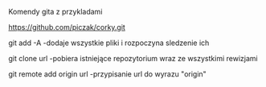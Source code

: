 Komendy gita z przykladami

https://github.com/piczak/corky.git

git add -A  			-dodaje wszystkie pliki i rozpoczyna sledzenie ich

git clone url			-pobiera istniejące repozytorium wraz ze wszystkimi rewizjami

git remote add origin url	-przypisanie url do wyrazu "origin"
